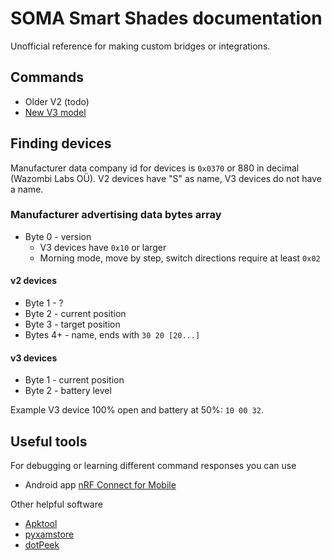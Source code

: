 # SOMA Smart Shades documentation

Unofficial reference for making custom bridges or integrations.

## Commands

- Older V2 (todo)
- [New V3 model](V3.md)


## Finding devices

Manufacturer data company id for devices is `0x0370` or 880 in decimal (Wazombi Labs OÜ). V2 devices have "S" as name, V3 devices do not have a name.

### Manufacturer advertising data bytes array
- Byte 0 - version
  - V3 devices have `0x10` or larger
  - Morning mode, move by step, switch directions require at least `0x02`

#### v2 devices
- Byte 1 - ?
- Byte 2 - current position
- Byte 3 - target position
- Bytes 4+ - name, ends with `30 20 [20...]`

#### v3 devices
- Byte 1 - current position
- Byte 2 - battery level

Example V3 device 100% open and battery at 50%: `10 00 32`.

## Useful tools

For debugging or learning different command responses you can use
- Android app [nRF Connect for Mobile](https://play.google.com/store/apps/details?id=no.nordicsemi.android.mcp&hl=en)

Other helpful software
- [Apktool](https://apktool.org/)
- [pyxamstore](https://github.com/jakev/pyxamstore/)
- [dotPeek](https://www.jetbrains.com/decompiler/)